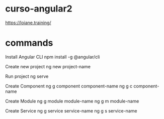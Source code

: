 # curso-angular2
https://loiane.training/


# commands
Install Angular CLI
npm install -g @angular/cli

Create new project
ng new project-name

Run project
ng serve

Create Component
ng g component component-name
ng g c component-name

Create Module
ng g module module-name
ng g m module-name

Create Service
ng g service service-name
ng g s service-name
